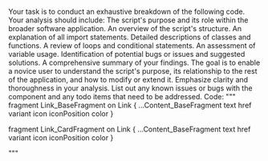Your task is to conduct an exhaustive breakdown of the following code. Your analysis should include:
The script's purpose and its role within the broader software application.
An overview of the script's structure.
An explanation of all import statements.
Detailed descriptions of classes and functions.
A review of loops and conditional statements.
An assessment of variable usage.
Identification of potential bugs or issues and suggested solutions.
A comprehensive summary of your findings.
The goal is to enable a novice user to understand the script's purpose, its relationship to the rest of the application, and how to modify or extend it. Emphasize clarity and thoroughness in your analysis.
List out any known issues or bugs with the component and any todo items that need to be addressed.
Code:
"""
fragment Link_BaseFragment on Link {
  ...Content_BaseFragment
  text
  href
  variant
  icon
  iconPosition
  color
}

fragment Link_CardFragment on Link {
  ...Content_BaseFragment
  text
  href
  variant
  icon
  iconPosition
  color
}

"""
